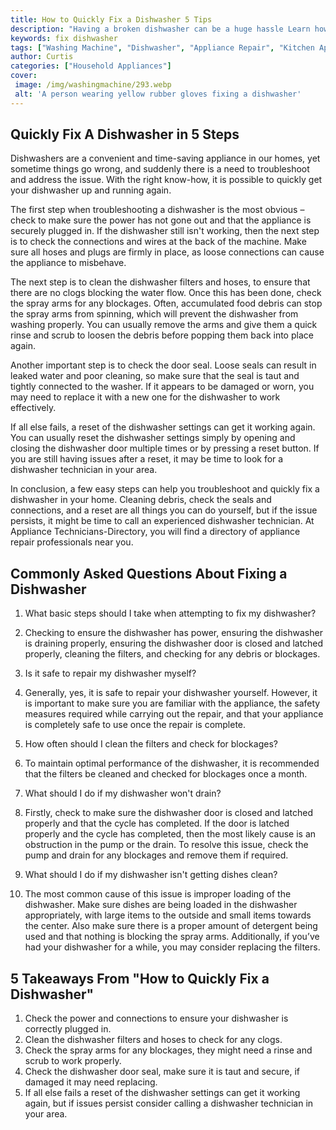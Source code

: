 ```yaml
---
title: How to Quickly Fix a Dishwasher 5 Tips
description: "Having a broken dishwasher can be a huge hassle Learn how to quickly fix it with these 5 simple tips Get your dishwasher up and running in no time"
keywords: fix dishwasher
tags: ["Washing Machine", "Dishwasher", "Appliance Repair", "Kitchen Appliances", "Clean Appliance"]
author: Curtis
categories: ["Household Appliances"]
cover: 
 image: /img/washingmachine/293.webp
 alt: 'A person wearing yellow rubber gloves fixing a dishwasher'
---
```

## Quickly Fix A Dishwasher in 5 Steps
Dishwashers are a convenient and time-saving appliance in our homes, yet sometime things go wrong, and suddenly there is a need to troubleshoot and address the issue. With the right know-how, it is possible to quickly get your dishwasher up and running again. 

The first step when troubleshooting a dishwasher is the most obvious – check to make sure the power has not gone out and that the appliance is securely plugged in. If the dishwasher still isn't working, then the next step is to check the connections and wires at the back of the machine. Make sure all hoses and plugs are firmly in place, as loose connections can cause the appliance to misbehave.

The next step is to clean the dishwasher filters and hoses, to ensure that there are no clogs blocking the water flow. Once this has been done, check the spray arms for any blockages. Often, accumulated food debris can stop the spray arms from spinning, which will prevent the dishwasher from washing properly. You can usually remove the arms and give them a quick rinse and scrub to loosen the debris before popping them back into place again.

Another important step is to check the door seal. Loose seals can result in leaked water and poor cleaning, so make sure that the seal is taut and tightly connected to the washer. If it appears to be damaged or worn, you may need to replace it with a new one for the dishwasher to work effectively.

If all else fails, a reset of the dishwasher settings can get it working again. You can usually reset the dishwasher settings simply by opening and closing the dishwasher door multiple times or by pressing a reset button. If you are still having issues after a reset, it may be time to look for a dishwasher technician in your area.

In conclusion, a few easy steps can help you troubleshoot and quickly fix a dishwasher in your home. Cleaning debris, check the seals and connections, and a reset are all things you can do yourself, but if the issue persists, it might be time to call an experienced dishwasher technician. At Appliance Technicians-Directory, you will find a directory of appliance repair professionals near you.

## Commonly Asked Questions About Fixing a Dishwasher

1. What basic steps should I take when attempting to fix my dishwasher?
1. Checking to ensure the dishwasher has power, ensuring the dishwasher is draining properly, ensuring the dishwasher door is closed and latched properly, cleaning the filters, and checking for any debris or blockages.

2. Is it safe to repair my dishwasher myself?
2. Generally, yes, it is safe to repair your dishwasher yourself. However, it is important to make sure you are familiar with the appliance, the safety measures required while carrying out the repair, and that your appliance is completely safe to use once the repair is complete.

3. How often should I clean the filters and check for blockages?
3. To maintain optimal performance of the dishwasher, it is recommended that the filters be cleaned and checked for blockages once a month.

4. What should I do if my dishwasher won't drain?
4. Firstly, check to make sure the dishwasher door is closed and latched properly and that the cycle has completed. If the door is latched properly and the cycle has completed, then the most likely cause is an obstruction in the pump or the drain. To resolve this issue, check the pump and drain for any blockages and remove them if required.

5. What should I do if my dishwasher isn't getting dishes clean?
5. The most common cause of this issue is improper loading of the dishwasher. Make sure dishes are being loaded in the dishwasher appropriately, with large items to the outside and small items towards the center. Also make sure there is a proper amount of detergent being used and that nothing is blocking the spray arms. Additionally, if you’ve had your dishwasher for a while, you may consider replacing the filters.

## 5 Takeaways From "How to Quickly Fix a Dishwasher" 
1. Check the power and connections to ensure your dishwasher is correctly plugged in.
2. Clean the dishwasher filters and hoses to check for any clogs.
3. Check the spray arms for any blockages, they might need a rinse and scrub to work properly.
4. Check the dishwasher door seal, make sure it is taut and secure, if damaged it may need replacing. 
5. If all else fails a reset of the dishwasher settings can get it working again, but if issues persist consider calling a dishwasher technician in your area.
